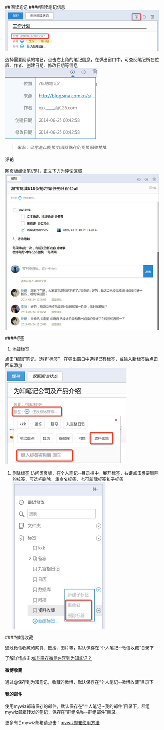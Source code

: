 ##阅读笔记
####阅读笔记信息
![阅读笔记信息](img/scanweb-info.png)

选择需要阅读的笔记，点击右上角的笔记信息，在弹出窗口中，可查阅笔记所在位置、作者、创建日期、修改日期等信息
![笔记信息详情](img/scanweb-infodetail.png)
> 来源：显示通过网页剪辑器保存的网页原始地址

#### 评论

网页版阅读笔记时，正文下方为评论区域
![笔记评论](img/scanweb-comment.jpg)

####标签

1. 添加标签

点击“编辑”笔记，选择“标签”，在弹出窗口中选择已有标签，或输入新标签后点击回车添加</br>
 ![添加标签](img\scanweb-addtag.png)

1. 删除标签
访问网页版，在个人笔记--目录栏中，展开标签，右键点击想要删除的标签，可选择删除、重命名标签，也可新建标签和子标签</br>
 ![删除标签](img\scanweb-deletetag.png)

####微信收藏

通过微信收藏的网页、链接、图片等，默认保存在“个人笔记--微信收藏”目录下

了解详情点击:[如何保存微信内容到为知笔记？](http://blog.wiz.cn/wiz-wechat.html)
#### 微博收藏

通过@保存到为知笔记，收藏的微博，默认保存在“个人笔记--微博收藏”目录下
#### 我的邮件

使用mywiz邮箱保存的邮件，默认保存在“个人笔记--我的邮件”目录下，群组mywiz邮箱转发的笔记，保存在“群组名称--群组邮件”目录。

更多有关mywiz邮箱请点击：[mywiz邮箱使用方法](http://blog.wiz.cn/wiz-mywiz.html)
